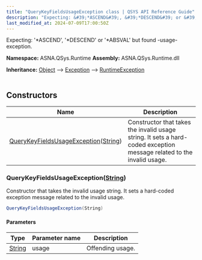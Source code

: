 ```yaml
---
title: "QueryKeyFieldsUsageException class | QSYS API Reference Guide"
description: "Expecting: &#39;*ASCEND&#39;, &#39;*DESCEND&#39; or &#39;*ABSVAL&#39; but found -usage- exception. "
last_modified_at: 2024-07-09T17:00:50Z
---
```


Expecting: '*ASCEND', '*DESCEND' or '*ABSVAL' but found -usage- exception.

**Namespace:** ASNA.QSys.Runtime
**Assembly:** ASNA.QSys.Runtime.dll

**Inheritance:** [Object](https://docs.microsoft.com/en-us/dotnet/api/system.object) --> [Exception](https://docs.microsoft.com/en-us/dotnet/api/system.exception) --> [RuntimeException](/reference/runtime/qsys-runtime/runtime-exception.html)
<br>
<br>

## Constructors

| Name | Description |
| --- | --- |
| [QueryKeyFieldsUsageException](#querykeyfieldsusageexceptionstring)([String](https://docs.microsoft.com/en-us/dotnet/api/system.string)) | Constructor that takes the invalid usage string. It sets a hard-coded exception message related to the invalid usage.

### QueryKeyFieldsUsageException([String](https://docs.microsoft.com/en-us/dotnet/api/system.string))

Constructor that takes the invalid usage string. It sets a hard-coded exception message related to the invalid usage.

```cs
QueryKeyFieldsUsageException(String)
```

#### Parameters

| Type | Parameter name | Description
| --- | --- | ---
| [String](https://docs.microsoft.com/en-us/dotnet/api/system.string) | usage | Offending usage.
